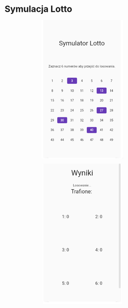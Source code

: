 # Symulacja Lotto

<p align="center">
<img src="screenshots/Screenshot1.png" alt="drawing"/>
</p>
<p align="center">
<img src="screenshots/Screenshot2.png" alt="drawing"/>
</p>
